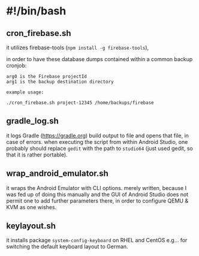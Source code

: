 # #!/bin/bash

## cron_firebase.sh
it utilizes firebase-tools (`npm install -g firebase-tools`),

in order to have these database dumps contained within a common backup cronjob:

    arg0 is the Firebase projectId
    arg1 is the backup destination directory
    
    example usage:
    
    ./cron_firebase.sh project-12345 /home/backups/firebase

## gradle_log.sh
it logs Gradle (https://gradle.org) build output to file and opens that file, in case of errors. when executing the script from within Android Studio, one probably should replace `gedit` with the path to `studio64` (just used gedit, so that it is rather portable).

## wrap_android_emulator.sh
it wraps the Android Emulator with CLI options.
merely written, because I was fed up of doing this manually and
the GUI of Android Studio does not permit one to add further parameters
there, in order to configure QEMU & KVM as one wishes.

## keylayout.sh
it installs package `system-config-keyboard` on RHEL and CentOS
e.g... for switching the default keyboard layout to German.
